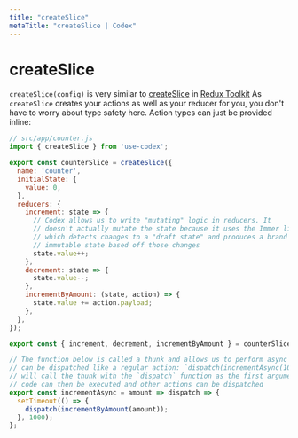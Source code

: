 ```yaml
---
title: "createSlice"
metaTitle: "createSlice | Codex"
---
```


# createSlice

`createSlice(config)` is very similar to [createSlice](https://redux-toolkit.js.org/usage/usage-with-typescript#createslice) in [Redux Toolkit](https://redux-toolkit.js.org) As `createSlice` creates your actions as well as your reducer for you, you don't have to worry about type safety here. Action types can just be provided inline:

```js
// src/app/counter.js
import { createSlice } from 'use-codex';

export const counterSlice = createSlice({
  name: 'counter',
  initialState: {
    value: 0,
  },
  reducers: {
    increment: state => {
      // Codex allows us to write "mutating" logic in reducers. It
      // doesn't actually mutate the state because it uses the Immer library,
      // which detects changes to a "draft state" and produces a brand new
      // immutable state based off those changes
      state.value++;
    },
    decrement: state => {
      state.value--;
    },
    incrementByAmount: (state, action) => {
      state.value += action.payload;
    },
  },
});

export const { increment, decrement, incrementByAmount } = counterSlice.actions;

// The function below is called a thunk and allows us to perform async logic. It
// can be dispatched like a regular action: `dispatch(incrementAsync(10))`. This
// will call the thunk with the `dispatch` function as the first argument. Async
// code can then be executed and other actions can be dispatched
export const incrementAsync = amount => dispatch => {
  setTimeout(() => {
    dispatch(incrementByAmount(amount));
  }, 1000);
};
```
